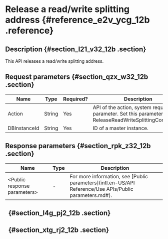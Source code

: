 # Release a read/write splitting address {#reference_e2v_ycg_12b .reference}

## Description {#section_l21_v32_12b .section}

This API releases a read/write splitting address.

## Request parameters {#section_qzx_w32_12b .section}

|Name|Type|Required?|Description|
|----|----|---------|-----------|
|Action|String|Yes|API of the action, system required parameter. Set this parameter to ReleaseReadWriteSplittingConnection.|
|DBInstanceId|String|Yes|ID of a master instance.|

## Response parameters {#section_rpk_z32_12b .section}

|Name|Type|Description|
|----|----|-----------|
|<Public response parameters\>|-|For more information, see [Public parameters](intl.en-US/API Reference/Use APIs/Public parameters.md#).|

##   {#section_l4g_pj2_12b .section}

##   {#section_xtg_rj2_12b .section}

